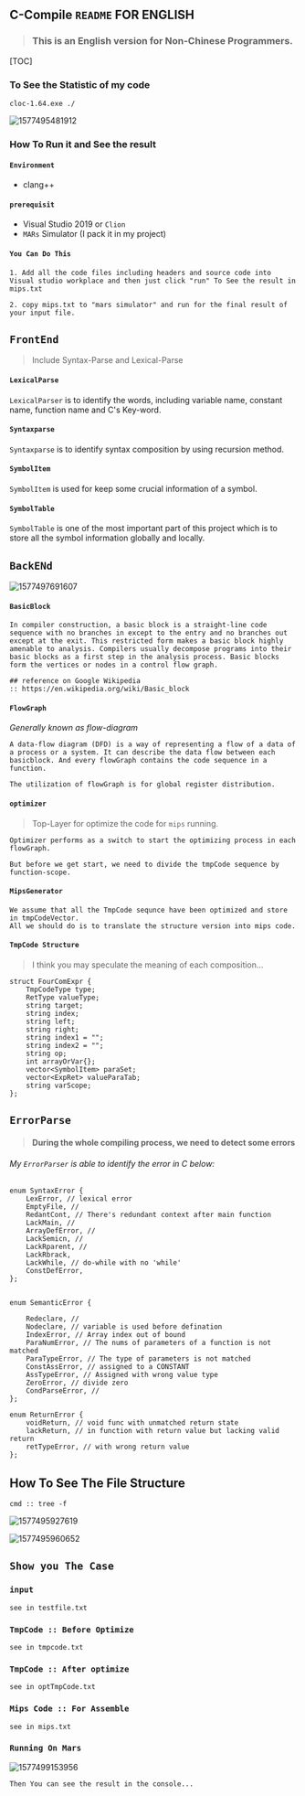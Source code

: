## C-Compile `README` FOR ENGLISH

> ### This is an English version for Non-Chinese Programmers.

[TOC]

### To See the Statistic of my code

```
cloc-1.64.exe ./
```

![1577495481912](README\1577495481912.png)

### How To Run it and See the result

#### `Environment`

- clang++

#### `prerequisit`

- Visual Studio 2019 or `Clion`
- `MARs` Simulator (I pack it in my project)

#### `You Can Do This`

```
1. Add all the code files including headers and source code into Visual studio workplace and then just click "run" To See the result in mips.txt

2. copy mips.txt to "mars simulator" and run for the final result of your input file.
```



## `FrontEnd`

> Include Syntax-Parse and Lexical-Parse

#### `LexicalParse `

`LexicalParser` is to identify the words, including variable name, constant name, function name and C's Key-word.

#### `Syntaxparse`

`Syntaxparse` is to identify syntax composition by using recursion method.

#### `SymbolItem `

`SymbolItem` is used for keep some crucial information of a symbol.

#### `SymbolTable`

`SymbolTable` is one of the most important part of this project which is to store all the symbol information globally and locally.

## `BackENd`

![1577497691607](README/1577497691607.png)

#### `BasicBlock`

```
In compiler construction, a basic block is a straight-line code sequence with no branches in except to the entry and no branches out except at the exit. This restricted form makes a basic block highly amenable to analysis. Compilers usually decompose programs into their basic blocks as a first step in the analysis process. Basic blocks form the vertices or nodes in a control flow graph.

## reference on Google Wikipedia
:: https://en.wikipedia.org/wiki/Basic_block
```

#### `FlowGraph`

*Generally known as flow-diagram*

```
A data-flow diagram (DFD) is a way of representing a flow of a data of a process or a system. It can describe the data flow between each basicblock. And every flowGraph contains the code sequence in a function.

The utilization of flowGraph is for global register distribution.
```

#### `optimizer`

> Top-Layer for optimize the code for `mips` running.

```
Optimizer performs as a switch to start the optimizing process in each flowGraph.

But before we get start, we need to divide the tmpCode sequence by function-scope.
```

#### `MipsGenerator`

```
We assume that all the TmpCode sequnce have been optimized and store in tmpCodeVector.
All we should do is to translate the structure version into mips code.
```

#### `TmpCode Structure`

> I think you may speculate the meaning of each composition...

```
struct FourComExpr {
    TmpCodeType type;
    RetType valueType; 
    string target; 
    string index; 
    string left;  
    string right;
    string index1 = "";
    string index2 = ""; 
    string op;
    int arrayOrVar{}; 
    vector<SymbolItem> paraSet;
    vector<ExpRet> valueParaTab; 
    string varScope;
};
```

## `ErrorParse`

> #### During the whole compiling process, we need to detect some errors

###### My `ErrorParser` is able to identify the error in C below:

```
enum SyntaxError {
    LexError, // lexical error
    EmptyFile, // 
    RedantCont, // There's redundant context after main function
    LackMain, // 
    ArrayDefError, // 
    LackSemicn, // 
    LackRparent, // 
    LackRbrack, 
    LackWhile, // do-while with no 'while'
    ConstDefError,
};


enum SemanticError {

    Redeclare, // 
    Nodeclare, // variable is used before defination
    IndexError, // Array index out of bound
    ParaNumError, // The nums of parameters of a function is not matched
    ParaTypeError, // The type of parameters is not matched
    ConstAssError, // assigned to a CONSTANT
    AssTypeError, // Assigned with wrong value type
    ZeroError, // divide zero
    CondParseError, // 
};

enum ReturnError {
    voidReturn, // void func with unmatched return state
    lackReturn, // in function with return value but lacking valid return
    retTypeError, // with wrong return value
};
```

## How To See The File Structure

```
cmd :: tree -f 
```

![1577495927619](README/1577495927619.png)



![1577495960652](README/1577495960652.png)

## `Show you The Case`

### `input`

```
see in testfile.txt
```

### `TmpCode :: Before Optimize`

```
see in tmpcode.txt
```

### `TmpCode :: After optimize`

```
see in optTmpCode.txt
```

### `Mips Code :: For Assemble`

```
see in mips.txt
```

### `Running On Mars`

![1577499153956](README/1577499153956.png)

```
Then You can see the result in the console...
```

